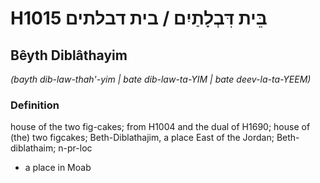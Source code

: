 # H1015 בֵּית דִּבְלָתַיִם / בית דבלתים

## Bêyth Diblâthayim

_(bayth dib-law-thah'-yim | bate dib-law-ta-YIM | bate deev-la-ta-YEEM)_

### Definition

house of the two fig-cakes; from H1004 and the dual of H1690; house of (the) two figcakes; Beth-Diblathajim, a place East of the Jordan; Beth-diblathaim; n-pr-loc

- a place in Moab
